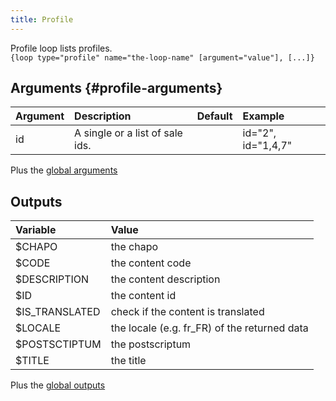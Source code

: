 ```yaml
---
title: Profile
---
```

 
Profile loop lists profiles.  
`{loop type="profile" name="the-loop-name" [argument="value"], [...]}`

## Arguments {#profile-arguments}

| Argument | Description                                                             |          Default           | Example             |
|----------|:------------------------------------------------------------------------|:--------------------------:|:--------------------|
| id       | A single or a list of sale ids.                                         |                            | id="2", id="1,4,7"  |

Plus the [global arguments](./global_arguments)

## Outputs

| Variable               | Value                                                                         |
|:-----------------------|:------------------------------------------------------------------------------|
| $CHAPO                 | the chapo                                                                     |
| $CODE                  | the content code                                                              |
| $DESCRIPTION           | the content description                                                       |
| $ID                    | the content id                                                                |
| $IS_TRANSLATED         | check if the content is translated                                            |
| $LOCALE                | the locale (e.g. fr_FR) of the returned data                                  |
| $POSTSCTIPTUM          | the postscriptum                                                              |
| $TITLE                 | the title                                                                     |

Plus the [global outputs](./global_outputs)
